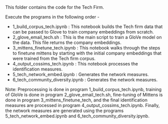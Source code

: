This folder contains the code for the Tech Firm.

Execute the programs in the following order -

* 1_build_corpus_tech.ipynb : This notebook builds the Tech firm data that can be passed to Glove to train company embeddings from scratch.
* 2_glove_email_tech.sh : This is the main script to train a GloVe model on the data. This file returns the company embeddings.
* 3_mittens_finetune_tech.ipynb : This notebook walks through the steps to finetune mittens by starting with the initial company embeddings that were trained from the Tech firm corpus.
* 4_output_cossims_tech.ipynb : This notebook processes the identification measures.
* 5_tech_network_embed.ipynb : Generates the network measures.
* 6_tech_community_diversity.ipynb : Generates the network measures.


Note: Preprocessing is done in program 1_build_corpus_tech.ipynb, training of GloVe is done in program 2_glove_email_tech.sh, fine-tuning of Mittens is done in program 3_mittens_finetune_tech, and the final identification measures are processed in program 4_output_cossims_tech.ipynb. Finally, the network measures are generated using the programs 5_tech_network_embed.ipynb and 6_tech_community_diversity.ipynb.

